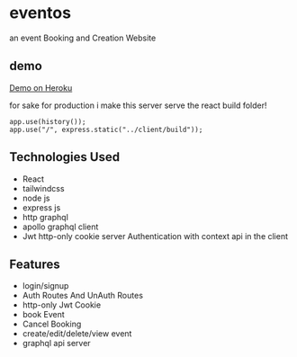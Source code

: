# eventos
an event Booking and Creation Website
## demo
[Demo on Heroku](https://eventos-full-stack.herokuapp.com/)

for sake for production i make this server serve the react build folder!

```
app.use(history());
app.use("/", express.static("../client/build"));
```

## Technologies Used
- React
- tailwindcss
- node js
- express js
- http graphql
- apollo graphql client
- Jwt http-only cookie server Authentication with context api in the client 

## Features
- login/signup
- Auth Routes And UnAuth Routes
- http-only Jwt Cookie
- book Event
- Cancel Booking
- create/edit/delete/view event
- graphql api server
